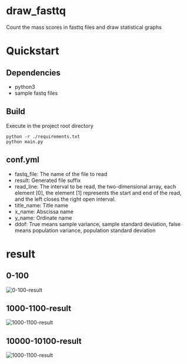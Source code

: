 # draw_fasttq
Count the mass scores in fasttq files and draw statistical graphs
# Quickstart
## Dependencies
+ python3
+ sample fastq files
## Build
Execute in the project root directory
```
python -r ./requirements.txt
python main.py
```
## conf.yml
+ fastq_file: The name of the file to read
+ result: Generated file suffix
+ read_line: The interval to be read, the two-dimensional array, each element [0], the element [1] represents the start and end of the read, and the left closes the right open interval.
+ title_name: Title name
+ x_name: Abscissa name
+ y_name: Ordinate name
+ ddof: True means sample variance, sample standard deviation, false means population variance, population standard deviation 

# result
## 0-100
![0-100-result](result/MGISEQ2000_PCR-free_NA12878_1_V100003043_L01_1.fq/0-100-result.jpg)
## 1000-1100-result
![1000-1100-result](result/MGISEQ2000_PCR-free_NA12878_1_V100003043_L01_1.fq/1000-1100-result.jpg)
## 10000-10100-result
![1000-1100-result](result/MGISEQ2000_PCR-free_NA12878_1_V100003043_L01_1.fq/10000-10100-result.jpg)